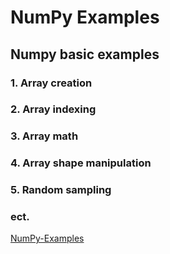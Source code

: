 # NumPy Examples

## Numpy basic examples
### 1. Array creation
### 2. Array indexing
### 3. Array math
### 4. Array shape manipulation
### 5. Random sampling
###  ect.

[NumPy-Examples](/Numpy_Basic.ipynb)

